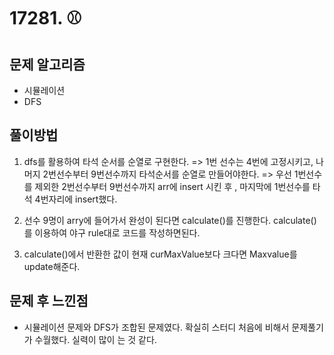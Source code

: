 # 17281. ⚾

## 문제 알고리즘

- 시뮬레이션
- DFS



## 풀이방법

1. dfs를 활용하여 타석 순서를 순열로 구현한다.
=> 1번 선수는 4번에 고정시키고, 나머지 2번선수부터 9번선수까지 타석순서를 순열로 만들어야한다.
=> 우선 1번선수를 제외한 2번선수부터 9번선수까지  arr에 insert 시킨 후 , 마지막에 1번선수를 타석 4번자리에 insert했다.

2. 선수 9명이 arry에 들어가서 완성이 된다면 calculate()를 진행한다. 
calculate()를 이용하여 야구 rule대로 코드를 작성하면된다.

3.  calculate()에서 반환한 값이 현재 curMaxValue보다 크다면 Maxvalue를 update해준다.




## 문제 후 느낀점

- 시뮬레이션 문제와 DFS가 조합된 문제였다.
 확실히 스터디 처음에 비해서 문제풀기가 수월했다. 실력이 많이 는 것 같다.